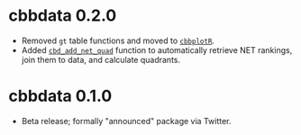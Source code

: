 # cbbdata 0.2.0

- Removed `gt` table functions and moved to [`cbbplotR`](https://cbbplotr.aweatherman.com/articles/getting_started.html).
- Added [`cbd_add_net_quad`](https://cbbdata.aweatherman.com/reference/cbd_add_net_quad.html) function to automatically retrieve NET rankings, join them to data, and calculate quadrants.

# cbbdata 0.1.0

- Beta release; formally "announced" package via Twitter.
